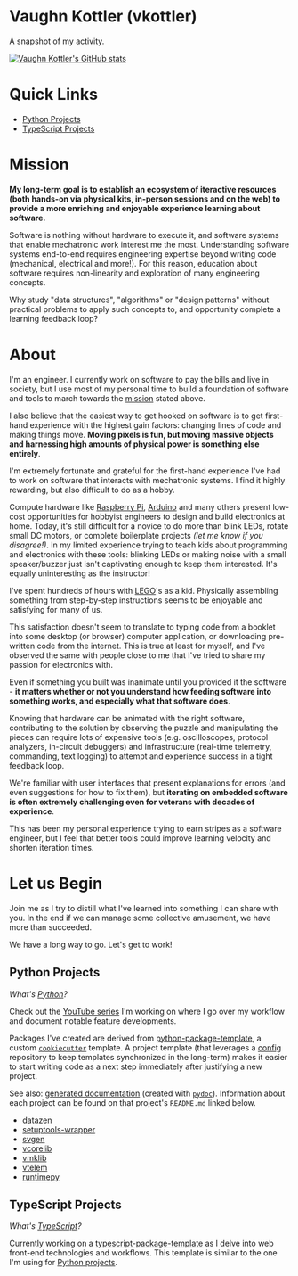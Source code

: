 <!--
    =====================================
    generator=datazen
    version=3.1.0
    hash=d36c40de9a9dcd02ab1a0daeec4cc6ca
    =====================================
-->

# Vaughn Kottler (vkottler)

A snapshot of my activity.

[![Vaughn Kottler's GitHub stats](https://github-readme-stats.vercel.app/api?username=vkottler&show_icons=true&theme=github_dark)](https://github.com/anuraghazra/github-readme-stats)

# Quick Links

* [Python Projects](#python-projects)
* [TypeScript Projects](#typescript-projects)

# Mission

**My long-term goal is to establish an ecosystem of iteractive
resources (both hands-on via physical kits, in-person sessions and on the web)
to provide a more enriching and enjoyable experience learning about software.**

Software is nothing without hardware to execute it, and software systems that
enable mechatronic work interest me the most. Understanding software systems
end-to-end requires engineering expertise beyond writing code (mechanical,
electrical and more!). For this reason, education about software
requires non-linearity and exploration of many engineering concepts.

Why study "data structures", "algorithms" or "design patterns" without
practical problems to apply such concepts to, and opportunity complete a
learning feedback loop?

# About

I'm an engineer. I currently work on software to pay the bills and live in
society, but I use most of my personal time to build a foundation of software
and tools to march towards the [mission](#mission) stated above.

I also believe that the easiest way to get hooked on software is to get
first-hand experience with the highest gain factors: changing lines of code
and making things move. **Moving pixels is fun, but moving massive objects and
harnessing high amounts of physical power is something else entirely**.

I'm extremely fortunate and grateful for the first-hand experience I've had
to work on software that interacts with mechatronic systems. I find it highly
rewarding, but also difficult to do as a hobby.

Compute hardware like [Raspberry Pi](https://www.raspberrypi.com/),
[Arduino](https://www.raspberrypi.com/) and many others present low-cost
opportunities for hobbyist engineers to design and build electronics at home.
Today, it's still difficult for a novice to do more than blink LEDs, rotate
small DC motors, or complete boilerplate projects *(let me know if you
disagree!)*. In my limited experience trying to teach kids about programming
and electronics with these tools: blinking LEDs or making noise with a small
speaker/buzzer just isn't captivating enough to keep them interested. It's
equally uninteresting as the instructor!

I've spent hundreds of hours with [LEGO](https://www.lego.com/en-us)'s as a
kid. Physically assembling something from step-by-step instructions seems to be
enjoyable and satisfying for many of us.

This satisfaction doesn't seem to translate to typing code from a booklet into
some desktop (or browser) computer application, or downloading pre-written code
from the internet. This is true at least for myself, and I've observed the same
with people close to me that I've tried to share my passion for electronics
with.

Even if something you built was inanimate until you provided it the software -
**it matters whether or not you understand how feeding software into something
works, and especially what that software does**.

Knowing that hardware can be animated with the right software, contributing to
the solution by observing the puzzle and manipulating the pieces can require
lots of expensive tools (e.g. oscilloscopes, protocol analyzers, in-circuit
debuggers) and infrastructure (real-time telemetry, commanding, text logging)
to attempt and experience success in a tight feedback loop.

We're familiar with user interfaces that present explanations for errors (and
even suggestions for how to fix them), but **iterating on embedded software is
often extremely challenging even for veterans with decades of experience**.

This has been my personal experience trying to earn stripes as a software
engineer, but I feel that better tools could improve learning velocity and
shorten iteration times.

# Let us Begin

Join me as I try to distill what I've learned into something I can share with
you. In the end if we can manage some collective amusement, we have more
than succeeded.

We have a long way to go. Let's get to work!

## Python Projects

*What's [Python](https://www.python.org/)?*

Check out the
[YouTube series](https://www.youtube.com/playlist?list=PLTPrK33wiSsn76rMdJ7IVA1tWTcdWX0Fy)
I'm working on where I go over my workflow and document notable feature
developments.

Packages I've created are derived from
[python-package-template](https://github.com/vkottler/python-package-template),
a custom [`cookiecutter`](https://cookiecutter.readthedocs.io/en/stable/) template.
A project template (that leverages a
[config](https://github.com/vkottler/config) repository to keep templates
synchronized in the long-term) makes it easier to start writing code as a next
step immediately after justifying a new project.

See also: [generated documentation](https://vkottler.github.io/python/pydoc/)
(created with [`pydoc`](https://docs.python.org/3/library/pydoc.html)).
Information about each project can be found on that project's `README.md`
linked below.

* [datazen](https://github.com/vkottler/datazen)
* [setuptools-wrapper](https://github.com/vkottler/setuptools-wrapper)
* [svgen](https://github.com/vkottler/svgen)
* [vcorelib](https://github.com/vkottler/vcorelib)
* [vmklib](https://github.com/vkottler/vmklib)
* [vtelem](https://github.com/vkottler/vtelem)
* [runtimepy](https://github.com/vkottler/runtimepy)

## TypeScript Projects

*What's [TypeScript](https://www.typescriptlang.org/)?*

Currently working on a
[typescript-package-template](https://github.com/vkottler/typescript-package-template)
as I delve into web front-end technologies and workflows. This template is
similar to the one I'm using for [Python projects](#python-projects).
